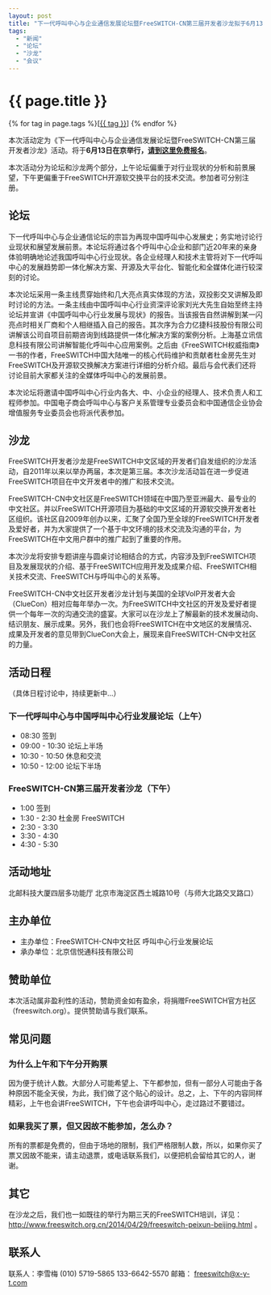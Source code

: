 ```yaml
---
layout: post
title: "下一代呼叫中心与企业通信发展论坛暨FreeSWITCH-CN第三届开发者沙龙拟于6月13日在京举行"
tags:
  - "新闻"
  - "论坛"
  - "沙龙"
  - "会议"
---
```


# {{ page.title }}

<div class="tags">
{% for tag in page.tags %}[<a class="tag" href="/tags.html#{{ tag }}">{{ tag }}</a>] {% endfor %}
</div>

本次活动定为《下一代呼叫中心与企业通信发展论坛暨FreeSWITCH-CN第三届开发者沙龙》活动。将于**6月13日在京举行，<a href="http://fssalonbj.vasee.com">请到这里免费报名</a>**。

本次活动分为论坛和沙龙两个部分，上午论坛偏重于对行业现状的分析和前景展望，下午更偏重于FreeSWITCH开源软交换平台的技术交流。参加者可分别注册。

## 论坛

下一代呼叫中心与企业通信论坛的宗旨为再现中国呼叫中心发展史；务实地讨论行业现状和展望发展前景。本论坛将通过各个呼叫中心企业和部门近20年来的亲身体验明确地论述我国呼叫中心行业现状。各企业经理人和技术主管将对下一代呼叫中心的发展趋势即一体化解决方案、开源及大平台化、智能化和全媒体化进行较深刻的讨论。

本次论坛采用一条主线贯穿始终和几大亮点真实体现的方法，双投影交叉讲解及即时讨论的方法。一条主线由中国呼叫中心行业资深评论家刘光大先生自始至终主持论坛并宣讲《中国呼叫中心行业发展与现状》的报告。当该报告自然讲解到某一闪亮点时相关厂商和个人相继插入自己的报告。其次序为合力亿捷科技股份有限公司讲解该公司自项目前期咨询到线路提供一体化解决方案的案例分析。上海基立讯信息科技有限公司讲解智能化呼叫中心应用案例。之后由《FreeSWITCH权威指南》一书的作者，FreeSWITCH中国大陆唯一的核心代码维护和贡献者杜金房先生对FreeSWITCH及开源软交换解决方案进行详细的分析介绍。最后与会代表们还将讨论目前大家都关注的全媒体呼叫中心的发展前景。

本次论坛将邀请中国呼叫中心行业内各大、中、小企业的经理人、技术负责人和工程师参加。中国电子商会呼叫中心与客户关系管理专业委员会和中国通信企业协会增值服务专业委员会也将派代表参加。

## 沙龙

FreeSWITCH开发者沙龙是FreeSWITCH中文区域的开发者们自发组织的沙龙活动，自2011年以来以举办两届，本次是第三届。本次沙龙活动旨在进一步促进FreeSWITCH项目在中文开发者中的推广和技术交流。

FreeSWITCH-CN中文社区是FreeSWITCH领域在中国乃至亚洲最大、最专业的中文社区。并以FreeSWITCH开源项目为基础的中文区域的开源软交换开发者社区组织。该社区自2009年创办以来，汇聚了全国乃至全球的FreeSWITCH开发者及爱好者，并为大家提供了一个基于中文环境的技术交流及沟通的平台，为FreeSWITCH在中文用户群中的推广起到了重要的作用。

本次沙龙将安排专题讲座与圆桌讨论相结合的方式，内容涉及到FreeSWITCH项目及发展现状的介绍、基于FreeSWITCH应用开发及成果介绍、FreeSWITCH相关技术交流、FreeSWITCH与呼叫中心的关系等。

FreeSWITCH-CN中文社区开发者沙龙计划与美国的全球VoIP开发者大会（ClueCon）相对应每年举办一次。为FreeSWITCH中文社区的开发及爱好者提供一个每年一次的沟通交流的盛宴。大家可以在沙龙上了解最新的技术发展动向、结识朋友、展示成果。另外，我们也会将FreeSWITCH在中文地区的发展情况、成果及开发者的意见带到ClueCon大会上，展现来自FreeSWITCH-CN中文社区的力量。


## 活动日程

（具体日程讨论中，持续更新中...）

### 下一代呼叫中心与中国呼叫中心行业发展论坛（上午）

* 08:30 签到
* 09:00 - 10:30 论坛上半场
* 10:30 - 10:50 休息和交流
* 10:50 - 12:00 论坛下半场

### FreeSWITCH-CN第三届开发者沙龙（下午）

* 1:00 签到
* 1:30 - 2:30 杜金房 FreeSWITCH
* 2:30 - 3:30
* 3:30 - 4:30
* 4:30 - 5:30


## 活动地址

北邮科技大厦四层多功能厅 北京市海淀区西土城路10号（与师大北路交叉路口）

## 主办单位

* 主办单位：FreeSWITCH-CN中文社区 呼叫中心行业发展论坛
* 承办单位：北京信悦通科技有限公司

## 赞助单位

本次活动属非盈利性的活动，赞助资金如有盈余，将捐赠FreeSWITCH官方社区（freeswitch.org）。提供赞助请与我们联系。

## 常见问题

### 为什么上午和下午分开购票

因为便于统计人数。大部分人可能希望上、下午都参加，但有一部分人可能由于各种原因不能全天侯，为此，我们做了这个贴心的设计。总之，上、下午的内容同样精彩，上午也会讲FreeSWITCH，下午也会讲呼叫中心，走过路过不要错过。

### 如果我买了票，但又因故不能参加，怎么办？

所有的票都是免费的，但由于场地的限制，我们严格限制人数，所以，如果你买了票又因故不能来，请主动退票，或电话联系我们，以便把机会留给其它的人，谢谢。

## 其它

在沙龙之后，我们也一如既往的举行为期三天的FreeSWITCH培训，详见：<http://www.freeswitch.org.cn/2014/04/29/freeswitch-peixun-beijing.html> 。

## 联系人

联系人：李雪梅 (010) 5719-5865 133-6642-5570 邮箱： freeswitch@x-y-t.com
